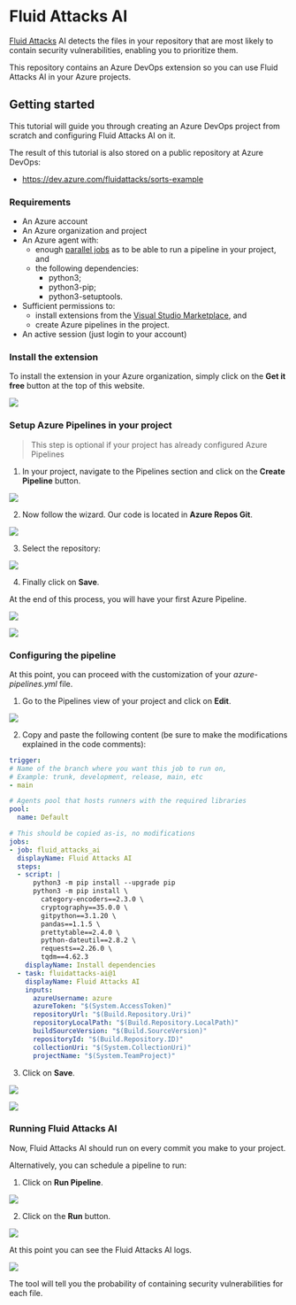 # Fluid Attacks AI

[Fluid Attacks](https://fluidattacks.com) AI
detects the files in your repository that are most likely to contain security vulnerabilities, enabling you to prioritize them.

This repository contains an Azure DevOps extension
so you can use Fluid Attacks AI in your Azure projects.

## Getting started

This tutorial will guide you through
creating an Azure DevOps project from scratch and configuring Fluid Attacks AI on it.

The result of this tutorial
is also stored on a public repository at Azure DevOps:

- https://dev.azure.com/fluidattacks/sorts-example

### Requirements

* An Azure account
* An Azure organization and project
* An Azure agent with:
    - enough [parallel jobs](https://docs.microsoft.com/en-us/azure/devops/pipelines/licensing/concurrent-jobs?view=azure-devops&tabs=ms-hosted) as to be able to run a pipeline in your project, and
    - the following dependencies:
      - python3;
      - python3-pip;
      - python3-setuptools.
* Sufficient permissions to:
    - install extensions from the [Visual Studio Marketplace](https://marketplace.visualstudio.com/), and
    - create Azure pipelines in the project.
* An active session (just login to your account)

### Install the extension

To install the extension in your Azure organization, simply click on the **Get it free** button at the top of this website.

![](https://raw.githubusercontent.com/fluidattacks/ai-extension-azuredevops/ec9284761d9e5cd1907e28fbebce3bf019612c39/docs/static/get-it-free-at-the-marketplace.png)

### Setup Azure Pipelines in your project

> This step is optional if your project has already configured Azure Pipelines

1. In your project, navigate to the Pipelines section and click on the **Create Pipeline** button.

![](https://raw.githubusercontent.com/fluidattacks/ai-extension-azuredevops/ec9284761d9e5cd1907e28fbebce3bf019612c39/docs/static/create-pipeline-view.png)

2. Now follow the wizard. Our code is located in **Azure Repos Git**.


![](https://raw.githubusercontent.com/fluidattacks/ai-extension-azuredevops/ec9284761d9e5cd1907e28fbebce3bf019612c39/docs/static/create-pipeline-view-connect.png)

3. Select the repository:

![](https://raw.githubusercontent.com/fluidattacks/ai-extension-azuredevops/ec9284761d9e5cd1907e28fbebce3bf019612c39/docs/static/create-pipeline-view-select-repo.png)

4. Finally click on **Save**.

At the end of this process, you will have your first Azure Pipeline.

![](https://raw.githubusercontent.com/fluidattacks/ai-extension-azuredevops/ec9284761d9e5cd1907e28fbebce3bf019612c39/docs/static/create-pipeline-view-review-and-save.png)


![](https://raw.githubusercontent.com/fluidattacks/ai-extension-azuredevops/ec9284761d9e5cd1907e28fbebce3bf019612c39/docs/static/create-pipeline-view-finished.png)

### Configuring the pipeline

At this point, you can proceed with the customization of your *azure-pipelines.yml* file.

1. Go to the Pipelines view of your project and click on **Edit**.

![](https://raw.githubusercontent.com/fluidattacks/ai-extension-azuredevops/ec9284761d9e5cd1907e28fbebce3bf019612c39/docs/static/edit-pipeline.png)

2. Copy and paste the following content (be sure to make the modifications explained in the code comments):

```yaml
trigger:
# Name of the branch where you want this job to run on,
# Example: trunk, development, release, main, etc
- main

# Agents pool that hosts runners with the required libraries
pool:
  name: Default

# This should be copied as-is, no modifications
jobs:
- job: fluid_attacks_ai
  displayName: Fluid Attacks AI
  steps:
  - script: |
      python3 -m pip install --upgrade pip
      python3 -m pip install \
        category-encoders==2.3.0 \
        cryptography==35.0.0 \
        gitpython==3.1.20 \
        pandas==1.1.5 \
        prettytable==2.4.0 \
        python-dateutil==2.8.2 \
        requests==2.26.0 \
        tqdm==4.62.3
    displayName: Install dependencies
  - task: fluidattacks-ai@1
    displayName: Fluid Attacks AI
    inputs:
      azureUsername: azure
      azureToken: "$(System.AccessToken)"
      repositoryUrl: "$(Build.Repository.Uri)"
      repositoryLocalPath: "$(Build.Repository.LocalPath)"
      buildSourceVersion: "$(Build.SourceVersion)"
      repositoryId: "$(Build.Repository.ID)"
      collectionUri: "$(System.CollectionUri)"
      projectName: "$(System.TeamProject)"
```

3. Click on **Save**.

![](https://raw.githubusercontent.com/fluidattacks/ai-extension-azuredevops/ec9284761d9e5cd1907e28fbebce3bf019612c39/docs/static/edit-pipeline-save-1.png)

![](https://raw.githubusercontent.com/fluidattacks/ai-extension-azuredevops/ec9284761d9e5cd1907e28fbebce3bf019612c39/docs/static/edit-pipeline-save-2.png)

### Running Fluid Attacks AI

Now, Fluid Attacks AI should run on every commit you make to your project.
 
Alternatively, you can schedule a pipeline to run:
1. Click on **Run Pipeline**.

![](https://raw.githubusercontent.com/fluidattacks/ai-extension-azuredevops/ec9284761d9e5cd1907e28fbebce3bf019612c39/docs/static/run-pipeline-1.png)

2. Click on the **Run** button.

![](https://raw.githubusercontent.com/fluidattacks/ai-extension-azuredevops/ec9284761d9e5cd1907e28fbebce3bf019612c39/docs/static/run-pipeline-2.png)

At this point you can see the Fluid Attacks AI logs.

![](https://raw.githubusercontent.com/fluidattacks/ai-extension-azuredevops/ec9284761d9e5cd1907e28fbebce3bf019612c39/docs/static/run-pipeline-3.png)

The tool will tell you the probability of containing security vulnerabilities for each file.
